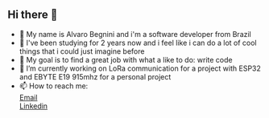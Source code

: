 ## Hi there 👋

 - 👾 My name is Alvaro Begnini and i'm a software developer from Brazil
 - 🌱 I've been studying for 2 years now and i feel like i can do a lot of cool things that i could just imagine before
 - 💪 My goal is to find a great job with what a like to do: write code
 - 🔭 I’m currently working on LoRa communication for a project with ESP32 and EBYTE E19 915mhz for a personal project
 - 📫 How to reach me:\
[Email](begninialvaro@gmail.com)\
[Linkedin](https://www.linkedin.com/in/alvaro-begnini-a60a18210/)
